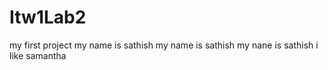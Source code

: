 # Itw1Lab2
my first project
my name is sathish
my name is sathish
my nane is sathish
i like samantha
